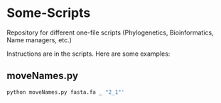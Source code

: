 # Some-Scripts
Repository for different one-file scripts (Phylogenetics, Bioinformatics, Name managers, etc.)

Instructions are in the scripts. Here are some examples:

## moveNames.py
```sh
python moveNames.py fasta.fa _ "2_1"'
```
